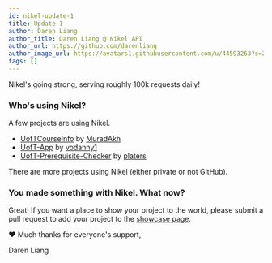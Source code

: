 ```yaml
---
id: nikel-update-1
title: Update 1
author: Daren Liang
author_title: Daren Liang @ Nikel API
author_url: https://github.com/darenliang
author_image_url: https://avatars1.githubusercontent.com/u/44593263?s=200&v=4
tags: []
---
```


Nikel's going strong, serving roughly 100k requests daily!

### Who's using Nikel?

A few projects are using Nikel.

* [UofTCourseInfo](https://github.com/MuradAkh/UofTCourseInfo) by [MuradAkh](https://github.com/MuradAkh)
* [UofT-App](https://github.com/vodanny1/UofT-App) by [vodanny1](https://github.com/vodanny1)
* [UofT-Prerequisite-Checker](https://github.com/platers/UofT-Prerequisite-Checker) by [platers](https://github.com/platers)

There are more projects using Nikel (either private or not GitHub).

### You made something with Nikel. What now?

Great! If you want a place to show your project to the world, please submit a pull request to add your project to the [showcase page](/showcase).

:heart: Much thanks for everyone's support,

Daren Liang
